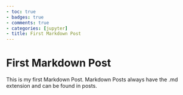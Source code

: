 ```yaml
---
- toc: true 
- badges: true
- comments: true
- categories: [jupyter]
- title: First Markdown Post
---
```

# First Markdown Post
This is my first Markdown Post. Markdown Posts always have the .md extension and can be found in posts.
